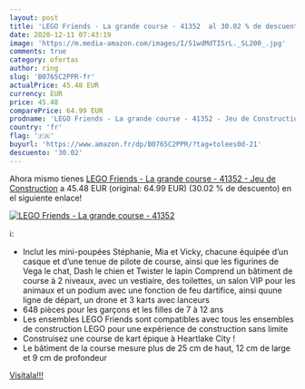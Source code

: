 ```yaml
---
layout: post
title: 'LEGO Friends - La grande course - 41352  al 30.02 % de descuento'
date: 2020-12-11 07:43:19
image: 'https://m.media-amazon.com/images/I/51wdMdTISrL._SL200_.jpg'
comments: true
category: ofertas
author: ring
slug: 'B0765C2PPR-fr'
actualPrice: 45.48 EUR
currency: EUR
price: 45.48
comparePrice: 64.99 EUR
prodname: 'LEGO Friends - La grande course - 41352 - Jeu de Construction'
country: 'fr'
flag: '🇫🇷'
buyurl: 'https://www.amazon.fr/dp/B0765C2PPR/?tag=tolees0d-21'
descuento: '30.02'
---
```


Ahora mismo tienes [LEGO Friends - La grande course - 41352 - Jeu de Construction](https://www.amazon.fr/dp/B0765C2PPR/?tag=tolees0d-21) a 45.48 EUR (original: 64.99 EUR) (30.02 %  de descuento) en el siguiente enlace!

[![LEGO Friends - La grande course - 41352 ](https://m.media-amazon.com/images/I/51wdMdTISrL._SL200_.jpg)](https://www.amazon.fr/dp/B0765C2PPR/?tag=tolees0d-21)

ℹ️:

- Inclut les mini-poupées Stéphanie, Mia et Vicky, chacune équipée d’un casque et d’une tenue de pilote de course, ainsi que les figurines de Vega le chat, Dash le chien et Twister le lapin Comprend un bâtiment de course à 2 niveaux, avec un vestiaire, des toilettes, un salon VIP pour les animaux et un podium avec une fonction de feu dartifice, ainsi quune ligne de départ, un drone et 3 karts avec lanceurs
- 648 pièces pour les garçons et les filles de 7 à 12 ans
- Les ensembles LEGO Friends sont compatibles avec tous les ensembles de construction LEGO pour une expérience de construction sans limite
- Construisez une course de kart épique à Heartlake City !
- Le bâtiment de la course mesure plus de 25 cm de haut, 12 cm de large et 9 cm de profondeur

[Visítala!!!](https://www.amazon.fr/dp/B0765C2PPR/?tag=tolees0d-21)

